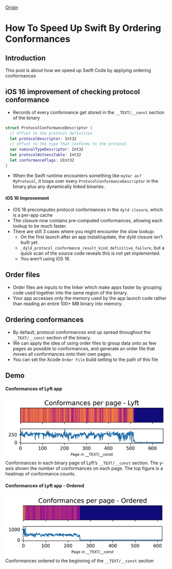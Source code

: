[Origin](https://www.emergetools.com/blog/posts/how-order-files-speed-up-protocols)

# How To Speed Up Swift By Ordering Conformances
## Introduction
This post is about how we speed up Swift Code by applying ordering conformances

## iOS 16 improvement of checking protocol conformance
* Records of every conformance get stored in the `__TEXT/__const` section of the binary
```swift
struct ProtocolConformanceDescriptor {
  // Offset to the protocol definition
  let protocolDescriptor: Int32
  // Offset to the type that conforms to the protocol
  var nominalTypeDescriptor: Int32
  let protocolWitnessTable: Int32
  let conformanceFlags: UInt32
}
```
* When the Swift runtime encounters something like `myVar as? MyProtocol`, it loops over every `ProtocolConformanceDescriptor` in the binary plus any dynamically linked binaries.

#### iOS 16 Improvement
* iOS 16 precomputes protocol conformances in the `dyld closure`, which is a per-app cache 
* The closure now contains pre-computed conformances, allowing each lookup to be much faster.
* There are still 3 cases where you might encounter the slow lookup:
    - On the first launch after an app install/update, the dyld closure isn’t built yet.    
    - `_dyld_protocol_conformance_result_kind_definitive_failure`, but a quick scan of the source code reveals this is not yet implemented.
    - You aren’t using iOS 16.
 
## Order files
* Order files are inputs to the linker which make apps faster by grouping code used together into the same region of the binary.
* Your app accesses only the memory used by the app launch code rather than reading an entire 100+ MB binary into memory.

## Ordering conformances
* By default, protocol conformances end up spread throughout the `__TEXT/__const` section of the binary.
* We can apply the idea of using order files to group data onto as few pages as possible to conformances, and generate an order file that moves all conformances onto their own pages.
* You can set the Xcode `Order File` build setting to the path of this file

## Demo
#### Conformances of Lyft app
![](resources/conformance01.jpg)
\
Conformances in each binary page of Lyft’s `__TEXT/__const` section. The y-axis shown the number of conformances on each page. The top figure is a heatmap of conformance counts.

#### Conformances of Lyft app - Ordered
![](resources/conformance02.jpg)
\
Conformances ordered to the beginning of the `__TEXT/__const` section
